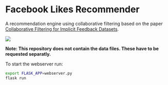 # Facebook Likes Recommender

A recommendation engine using collaborative filtering based on the paper [Collaborative Filtering for Implicit Feedback Datasets](http://yifanhu.net/PUB/cf.pdf).

![](https://i.imgur.com/Rpl5ZOX.gif)

**Note: This repository does not contain the data files. These have to be requested separatly.**

To start the webserver run:
```bash
export FLASK_APP=webserver.py
flask run
```

